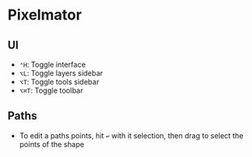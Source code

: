# Pixelmator

## UI

- `⌃H`: Toggle interface
- `⌥L`: Toggle layers sidebar
- `⌥T`: Toggle tools sidebar
- `⌥⌘T`: Toggle toolbar

## Paths

- To edit a paths points, hit `↩` with it selection, then drag to select the points of the shape
